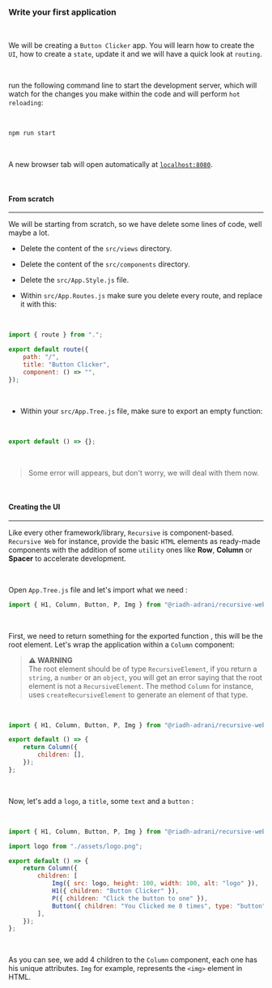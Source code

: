 ### Write your first application

<br>

We will be creating a `Button Clicker` app. You will learn how to create the `UI`, how to create a `state`, update it and we will have a quick look at `routing`.

<br>

run the following command line to start the development server, which will watch for the changes you make within the code and will perform `hot reloading`:

<br>

```bash
npm run start
```

<br>

A new browser tab will open automatically at [`localhost:8080`](http://localhost:8080/).

<br>

#### From scratch

---

We will be starting from scratch, so we have delete some lines of code, well maybe a lot.

-   Delete the content of the `src/views` directory.

-   Delete the content of the `src/components` directory.

-   Delete the `src/App.Style.js` file.

-   Within `src/App.Routes.js` make sure you delete every route, and replace it with this:

<br>

```js
import { route } from ".";

export default route({
    path: "/",
    title: "Button Clicker",
    component: () => "",
});
```

<br>

-   Within your `src/App.Tree.js` file, make sure to export an empty function:

<br>

```js
export default () => {};
```

<br>

> Some error will appears, but don't worry, we will deal with them now.

<br>

#### Creating the UI

---

Like every other framework/library, `Recursive` is component-based. `Recursive Web` for instance, provide the basic `HTML` elements as ready-made components with the addition of some `utility` ones like **Row**, **Column** or **Spacer** to accelerate development.

<br>

Open `App.Tree.js` file and let's import what we need :

```js
import { H1, Column, Button, P, Img } from "@riadh-adrani/recursive-web/html";
```

<br>

First, we need to return something for the exported function , this will be the root element. Let's wrap the application within a `Column` component:

> **⚠ WARNING**  
> The root element should be of type `RecursiveElement`, if you return a `string`, a `number` or an `object`, you will get an error saying that the root element is not a `RecursiveElement`. The method `Column` for instance, uses `createRecursiveElement` to generate an element of that type.

<br>

```js
import { H1, Column, Button, P, Img } from "@riadh-adrani/recursive-web/html";

export default () => {
    return Column({
        children: [],
    });
};
```

<br>

Now, let's add a `logo`, a `title`, some `text` and a `button` :

<br>

```js
import { H1, Column, Button, P, Img } from "@riadh-adrani/recursive-web/html";

import logo from "./assets/logo.png";

export default () => {
    return Column({
        children: [
            Img({ src: logo, height: 100, width: 100, alt: "logo" }),
            H1({ children: "Button Clicker" }),
            P({ children: "Click the button to one" }),
            Button({ children: "You Clicked me 0 times", type: "button" }),
        ],
    });
};
```

<br>

As you can see, we add 4 children to the `Column` component, each one has his unique attributes. `Img` for example, represents the `<img>` element in HTML.

<br>
